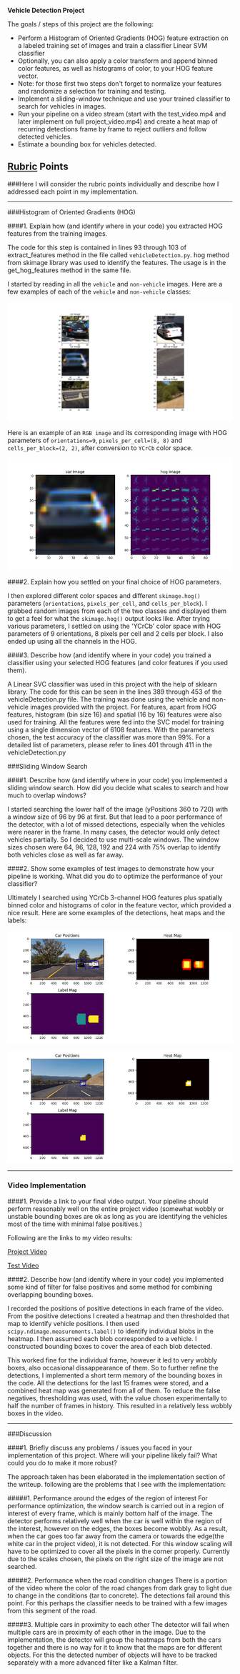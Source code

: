 **Vehicle Detection Project**

The goals / steps of this project are the following:

* Perform a Histogram of Oriented Gradients (HOG) feature extraction on a labeled training set of images and train a classifier Linear SVM classifier
* Optionally, you can also apply a color transform and append binned color features, as well as histograms of color, to your HOG feature vector. 
* Note: for those first two steps don't forget to normalize your features and randomize a selection for training and testing.
* Implement a sliding-window technique and use your trained classifier to search for vehicles in images.
* Run your pipeline on a video stream (start with the test_video.mp4 and later implement on full project_video.mp4) and create a heat map of recurring detections frame by frame to reject outliers and follow detected vehicles.
* Estimate a bounding box for vehicles detected.

[//]: # (Image References)
[image1]: ./output_images/sampleImages.png
[image2]: ./output_images/hog_image1.png
[image3]: ./output_images/detectionsample1.png
[image4]: ./output_images/detectionsample2.png
[image5]: ./examples/bboxes_and_heat.png
[image6]: ./examples/labels_map.png
[image7]: ./examples/output_bboxes.png
[video1]: ./output_images/project_video_out8.mp4
[video2]: ./output_images/test_video_out8.mp4

## [Rubric](https://review.udacity.com/#!/rubrics/513/view) Points
###Here I will consider the rubric points individually and describe how I addressed each point in my implementation.  

---

###Histogram of Oriented Gradients (HOG)

####1. Explain how (and identify where in your code) you extracted HOG features from the training images.

The code for this step is contained in lines 93 through 103 of extract_features method in the file called `vehicleDetection.py`. hog method from skimage library was used to identify the features. The usage is in the get_hog_features method in the same file.    

I started by reading in all the `vehicle` and `non-vehicle` images.  Here are a few examples of each of the `vehicle` and `non-vehicle` classes:

![alt text][image1]

Here is an example of an `RGB image` and its corresponding image with HOG parameters of `orientations=9`, `pixels_per_cell=(8, 8)` and `cells_per_block=(2, 2)`, after conversion to `YCrCb` color space.

![alt text][image2]

####2. Explain how you settled on your final choice of HOG parameters.

I then explored different color spaces and different `skimage.hog()` parameters (`orientations`, `pixels_per_cell`, and `cells_per_block`).  I grabbed random images from each of the two classes and displayed them to get a feel for what the `skimage.hog()` output looks like. After trying various parameters, I settled on using the 'YCrCb' color space with HOG parameters of 9 orientations, 8 pixels per cell and 2 cells per block. I also ended up using all the channels in the HOG.


####3. Describe how (and identify where in your code) you trained a classifier using your selected HOG features (and color features if you used them).

A Linear SVC classifier was used in this project with the help of sklearn library. The code for this can be seen in the lines 389 through 453 of the vehicleDetection.py file. The training was done using the vehicle and non-vehicle images provided with the project. For features, apart from HOG features, histogram (bin size 16) and spatial (16 by 16) features were also used for training. All the features were fed into the SVC model for training using a single dimension vector of 6108 features. With the parameters chosen, the test accuracy of the classifier was more than 99%. For a detailed list of parameters, please refer to lines 401 through 411 in the vehicleDetection.py

###Sliding Window Search

####1. Describe how (and identify where in your code) you implemented a sliding window search.  How did you decide what scales to search and how much to overlap windows?

I started searching the lower half of the image (yPositions 360 to 720) with a window size of 96 by 96 at first. But that lead to a poor performance of the detector, with a lot of missed detections, especially when the vehicles were nearer in the frame. In many cases, the detector would only detect vehicles partially. So I decided to use multi-scale windows. The window sizes chosen were 64, 96, 128, 192 and 224 with 75% overlap to identify both vehicles close as well as far away.

####2. Show some examples of test images to demonstrate how your pipeline is working.  What did you do to optimize the performance of your classifier?

Ultimately I searched using YCrCb 3-channel HOG features plus spatially binned color and histograms of color in the feature vector, which provided a nice result.  Here are some examples of the detections, heat maps and the labels:

![alt text][image3]

![alt text][image4]

---

### Video Implementation

####1. Provide a link to your final video output.  Your pipeline should perform reasonably well on the entire project video (somewhat wobbly or unstable bounding boxes are ok as long as you are identifying the vehicles most of the time with minimal false positives.)

Following are the links to my video results:

[Project Video][video1]

[Test Video][video2]


####2. Describe how (and identify where in your code) you implemented some kind of filter for false positives and some method for combining overlapping bounding boxes.

I recorded the positions of positive detections in each frame of the video.  From the positive detections I created a heatmap and then thresholded that map to identify vehicle positions.  I then used `scipy.ndimage.measurements.label()` to identify individual blobs in the heatmap.  I then assumed each blob corresponded to a vehicle.  I constructed bounding boxes to cover the area of each blob detected.  

This worked fine for the individual frame, however it led to very wobbly boxes, also occasional dissappearance of them. So to further refine the detections, I implemented a short term memory of the bounding boxes in the code. All the detections for the last 15 frames were stored, and a combined heat map was generated from all of them. To reduce the false negatives, thresholding was used, with the value chosen experimentally to half the number of frames in history. This resulted in a relatively less wobbly boxes in the video.
  
---

###Discussion

####1. Briefly discuss any problems / issues you faced in your implementation of this project.  Where will your pipeline likely fail?  What could you do to make it more robust?

The approach taken has been elaborated in the implementation section of the writeup. following are the problems that I see with the implementation:


#####1. Performance around the edges of the region of interest
For performance optimization, the window search is carried out in a region of interest of every frame, which is mainly bottom half of the image. The detector performs relatively well when the car is well within the region of the interest, however on the edges, the boxes become wobbly. As a result, when the car goes too far away from the camera or towards the edge(the white car in the project video), it is not detected. For this window scaling will have to be optimized to cover all the pixels in the corner properly. Currently due to the scales chosen, the pixels on the right size of the image are not searched. 

#####2. Performance when the road condition changes
There is a portion of the video where the color of the road changes from dark gray to light due to change in the conditions (tar to concrete). The detections fail around this point. For this perhaps the classifier needs to be trained with a few images from this segment of the road.

#####3. Multiple cars in proximity to each other
The detector will fail when multiple cars are in proximity of each other in the image. Due to the implementation, the detector will group the heatmaps from both the cars together and there is no way for it to know that the maps are for different objects. For this the detected number of objects will have to be tracked separately with a more advanced filter like a Kalman filter.


   

